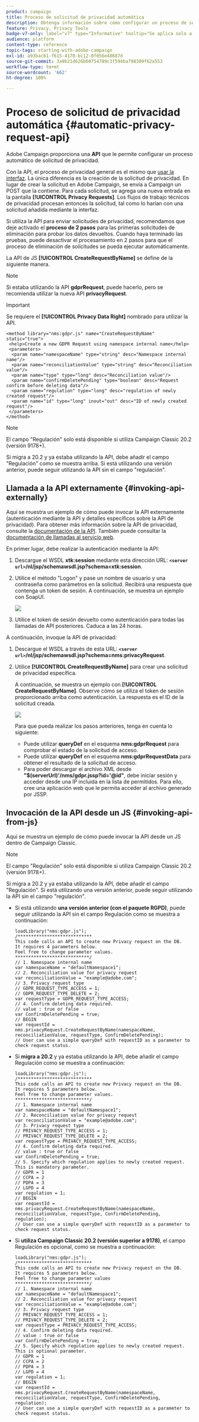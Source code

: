 ```yaml
---
product: campaign
title: Proceso de solicitud de privacidad automática
description: Obtenga información sobre cómo configurar un proceso de solicitud de privacidad automática
feature: Privacy, Privacy Tools
badge-v7-only: label="v7" type="Informative" tooltip="Se aplica solo a Campaign Classic v7"
audience: platform
content-type: reference
topic-tags: starting-with-adobe-campaign
exl-id: a93bac61-f615-4178-bc12-0f056e48687d
source-git-commit: 3a9b21d626b60754789c3f594ba798309f62a553
workflow-type: tm+mt
source-wordcount: '662'
ht-degree: 100%

---
```


# Proceso de solicitud de privacidad automática {#automatic-privacy-request-api}



Adobe Campaign proporciona una **API** que le permite configurar un proceso automático de solicitud de privacidad.

Con la API, el proceso de privacidad general es el mismo que [usar la interfaz](privacy-requests-ui.md). La única diferencia es la creación de la solicitud de privacidad. En lugar de crear la solicitud en Adobe Campaign, se envía a Campaign un POST que la contiene. Para cada solicitud, se agrega una nueva entrada en la pantalla **[!UICONTROL Privacy Requests]**. Los flujos de trabajo técnicos de privacidad procesan entonces la solicitud, tal como lo harían con una solicitud añadida mediante la interfaz.

Si utiliza la API para enviar solicitudes de privacidad, recomendamos que deje activado el **proceso de 2 pasos** para las primeras solicitudes de eliminación para probar los datos devueltos. Cuando haya terminado las pruebas, puede desactivar el procesamiento en 2 pasos para que el proceso de eliminación de solicitudes se pueda ejecutar automáticamente.

La API de JS **[!UICONTROL CreateRequestByName]** se define de la siguiente manera.

>[!NOTE]
>
>Si estaba utilizando la API **gdprRequest**, puede hacerlo, pero se recomienda utilizar la nueva API **privacyRequest**.

>[!IMPORTANT]
>
>Se requiere el **[!UICONTROL Privacy Data Right]** nombrado para utilizar la API.

```
<method library="nms:gdpr.js" name="CreateRequestByName" static="true">
 <help>Create a new GDPR Request using namespace internal name</help>
 <parameters>
  <param name="namespaceName" type="string" desc="Namespace internal name"/>
  <param name="reconciliationValue" type="string" desc="Reconciliation value"/>
  <param name="type" type="long" desc="Reconciliation value"/>
  <param name="confirmDeletePending" type="boolean" desc="Request confirm before deleting data"/>
  <param name="regulation" type="long" desc="regulation of newly created request"/>
  <param name="id" type="long" inout="out" desc="ID of newly created request"/>
 </parameters>
</method>
```

>[!NOTE]
>
>El campo &quot;Regulación&quot; solo está disponible si utiliza Campaign Classic 20.2 (versión 9178+).
>
>Si migra a 20.2 y ya estaba utilizando la API, debe añadir el campo &quot;Regulación&quot; como se muestra arriba. Si está utilizando una versión anterior, puede seguir utilizando la API sin el campo &quot;regulación&quot;.

## Llamada a la API externamente {#invoking-api-externally}

Aquí se muestra un ejemplo de cómo puede invocar la API externamente (autenticación mediante la API y detalles específicos sobre la API de privacidad). Para obtener más información sobre la API de privacidad, consulte la [documentación de la API](https://experienceleague.adobe.com/developer/campaign-api/api/s-nms-privacyRequest.html?lang=es). También puede consultar la [documentación de llamadas al servicio web](../../configuration/using/web-service-calls.md).

En primer lugar, debe realizar la autenticación mediante la API:

1. Descargue el WSDL **xtk:session** mediante esta dirección URL: **`<server url>`/nl/jsp/schemawsdl.jsp?schema=xtk:session**.

1. Utilice el método &quot;Logon&quot; y pase un nombre de usuario y una contraseña como parámetros en la solicitud. Recibirá una respuesta que contenga un token de sesión. A continuación, se muestra un ejemplo con SoapUI.

   ![](assets/do-not-localize/privacy-api.png)

1. Utilice el token de sesión devuelto como autenticación para todas las llamadas de API posteriores. Caduca a las 24 horas.

A continuación, invoque la API de privacidad:

1. Descargue el WSDL a través de esta URL: **`<server url>`/nl/jsp/schemawsdl.jsp?schema=nms:privacyRequest**.

1. Utilice **[!UICONTROL CreateRequestByName]** para crear una solicitud de privacidad específica.

   A continuación, se muestra un ejemplo con **[!UICONTROL CreateRequestByName]**. Observe cómo se utiliza el token de sesión proporcionado arriba como autenticación. La respuesta es el ID de la solicitud creada.

   ![](assets/do-not-localize/privacy-api-2.png)

   Para que pueda realizar los pasos anteriores, tenga en cuenta lo siguiente:

   * Puede utilizar **queryDef** en el esquema **nms:gdprRequest** para comprobar el estado de la solicitud de acceso.
   * Puede utilizar **queryDef** en el esquema **nms:gdprRequestData** para obtener el resultado de la solicitud de acceso.
   * Para poder descargar el archivo XML desde **&quot;$(serverUrl)&#39;/nms/gdpr.jssp?id=&#39;@id&quot;**, debe iniciar sesión y acceder desde una IP incluida en la lista de permitidos. Para ello, cree una aplicación web que le permita acceder al archivo generado por JSSP.

## Invocación de la API desde un JS {#invoking-api-from-js}

Aquí se muestra un ejemplo de cómo puede invocar la API desde un JS dentro de Campaign Classic.

>[!NOTE]
>
>El campo &quot;Regulación&quot; solo está disponible si utiliza Campaign Classic 20.2 (versión 9178+).
>
>Si migra a 20.2 y ya estaba utilizando la API, debe añadir el campo &quot;Regulación&quot;. Si está utilizando una versión anterior, puede seguir utilizando la API sin el campo &quot;regulación&quot;.

* Si está utilizando **una versión anterior (con el paquete RGPD)**, puede seguir utilizando la API sin el campo Regulación como se muestra a continuación:

  ```
  loadLibrary("nms:gdpr.js");
  /**************************** 
  This code calls an API to create new Privacy request on the DB.
  It requires 4 parameters below.
  Feel free to change parameter values.
  ****************************/
  // 1. Namespace internal name
  var namespaceName = "defaultNamespace1";
  // 2. Reconciliation value for privacy request
  var reconciliationValue = "example@adobe.com";
  // 3. Privacy request type
  // GDPR_REQUEST_TYPE_ACCESS = 1;
  // GDPR_REQUEST_TYPE_DELETE = 2;
  var requestType = GDPR_REQUEST_TYPE_ACCESS;
  // 4. Confirm deleting data required.
  // value : true or false
  var ConfirmDeletePending = true;
  // BEGIN
  var requestId = nms.privacyRequest.CreateRequestByName(namespaceName, reconciliationValue, requestType, ConfirmDeletePending);
  // User can use a simple queryDef with requestID as a parameter to check request status.
  ```

* Si **migra a 20.2** y ya estaba utilizando la API, debe añadir el campo Regulación como se muestra a continuación:

  ```
  loadLibrary("nms:gdpr.js");
  /**************************** 
  This code calls an API to create new Privacy request on the DB.
  It requires 5 parameters below.
  Feel free to change parameter values.
  ****************************/
  // 1. Namespace internal name
  var namespaceName = "defaultNamespace1";
  // 2. Reconciliation value for privacy request
  var reconciliationValue = "example@adobe.com";
  // 3. Privacy request type
  // PRIVACY_REQUEST_TYPE_ACCESS = 1;
  // PRIVACY_REQUEST_TYPE_DELETE = 2;
  var requestType = PRIVACY_REQUEST_TYPE_ACCESS;
  // 4. Confirm deleting data required.
  // value : true or false
  var ConfirmDeletePending = true;
  // 5. Specify which regulation applies to newly created request. This is mandatory parameter.
  // GDPR = 1
  // CCPA = 2
  // PDPA = 3
  // LGPD = 4
  var regulation = 1;
  // BEGIN
  var requestId = nms.privacyRequest.CreateRequestByName(namespaceName, reconciliationValue, requestType, ConfirmDeletePending, regulation);
  // User can use a simple queryDef with requestID as a parameter to check request status.
  ```

* Si **utiliza Campaign Classic 20.2 (versión superior a 9178)**, el campo Regulación es opcional, como se muestra a continuación:

  ```
  loadLibrary("nms:gdpr.js");
  /**************************** 
  This code calls an API to create new Privacy request on the DB.
  It requires 5 parameters below.
  Feel free to change parameter values 
  ****************************/
  // 1. Namespace internal name
  var namespaceName = "defaultNamespace1";
  // 2. Reconciliation value for privacy request
  var reconciliationValue = "example@adobe.com";
  // 3. Privacy request type
  // PRIVACY_REQUEST_TYPE_ACCESS = 1;
  // PRIVACY_REQUEST_TYPE_DELETE = 2;
  var requestType = PRIVACY_REQUEST_TYPE_ACCESS;
  // 4. Confirm deleting data required.
  // value : true or false
  var ConfirmDeletePending = true;
  // 5. Specify which regulation applies to newly created request. This is optional parameter.
  // GDPR = 1
  // CCPA = 2
  // PDPA = 3
  // LGPD = 4
  var regulation = 1;
  // BEGIN
  var requestId = nms.privacyRequest.CreateRequestByName(namespaceName, reconciliationValue, requestType, ConfirmDeletePending, regulation);
  // User can use a simple queryDef with requestID as a parameter to check request status.
  ```
